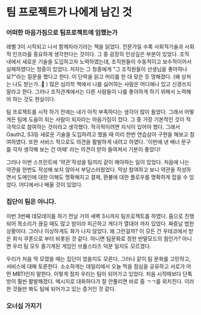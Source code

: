# 팀 프로젝트가 나에게 남긴 것



### 어떠한 마음가짐으로 팀프로젝트에 임했는가

레벨 3이 시작되고 나서 함께자라기라는 책을 읽었다. 전문가일 수록 사회적기술과 사회적 인프라를 중요하게 생각한다는 것이다.  그 중 굉장히 인상깊은 부분이 있었다. 조직 내에서 새로운 기술을 도입하고자 노력하였는데, 조직원들이 수동적이고 보수적이어서 실패하였다는 청중이 있었다. 저자는 그 청중에게 "그 조직원들이 선생님을 좋아하나요?"라는 질문을 했다고 한다. 이 단락을 읽고 머리를 한 대 맞은 듯 멍해졌다. (왜 상처는 나도 받는가..🥺 ) 많은 심리학 책에서 나를 싫어하는 사람은 어디에나 있고 신경쓰지 말라고 한다. 그러나 조직관계에서는 다른 사람들이 나를 좋아하게 하기 위해서 노력해야 하는 것도 현실이다.

팀 프로젝트를 시작 하기 전에는 내가 아직 부족하다는 생각이 많이 들었다. 그래서 어떻게든 팀에 도움이 되는 사람이 되자라는 마음가짐이 컸다. 그 중 가장 기본적인 것이 적극적으로 참여하는 것이라고 생각했다. 적극적이려면 지식이 있어야 했다. 그래서 Oauth2, S3등 새로운 기술을 도입하려고 했을 때 미리 한번 연습삼아 구현을 해보고 참여하였다. 또한 서비스 적으로도 의견을 활발하게 내려고 하였다.  '이번에 낸 배너 문구를 각자 생각해 보는 건 어때' 라는 의견이 받아 들여져서 기분이 좋았다!

그러나 이번 스프린트에 '약관'작성을 팀끼리 같이 해야하는 일이 있었다. 처음에 나는 약관을 한번도 작성해 보지 않아서 부담스러웠었다. 막상 참여하고 보니 약관을 작성하면서 도메인에 대한 이해도 명확해지고 결제, 환불에 대한 플로우를 명확하게 잡을 수 있었다. 어디에서나 배울 것이 있었다.



### 집단이 팀은 아니다.

이번 3번째 데모데이를 하기 전날 거의 새벽 3시까지 팀프로젝트를 하였다. 줌으로 진행되어 목소리가 끊길 때도 많고 밤이라 피곤하고 게다가 열대야 까지 있었다. 짜증날 법한 상황이다. 그러나 이상하게도 화가 나지 않았다. 왜 그런걸까? 이 모든 건 우테코에서 받은 회식 쿠폰으로 부터 비롯된 것 같다. 아니면 팀문화로 정한 반말모드의 힘인가? 아니면 우리 팀 모두 즐기게된 게임인 브롤스타즈 덕분 일지도 모르겠다.

우리가 처음 딱 모였을 때는 집단이 었을지도 모른다. 그러나 같이 팀 문화를 고민하고, 서비스에 대해 토론한다. 소소하게는 데일리에서 오늘 먹을 점심을 공유하고 서로가 어떤 MBTI인지 말한다. 이렇게 점차 우리는 팀이 되어가고 있었다. 처음 시작때보다 단톡방이 훨씬 활발해졌다. 메시지로 대화하다가 잘 안풀리면 바로 줌 ㄱㄱ를 외치친다. 이러한 것들만 봐도  팀에 되어가고 있는 증거인 것 같다.



























### 오너십 가지기

